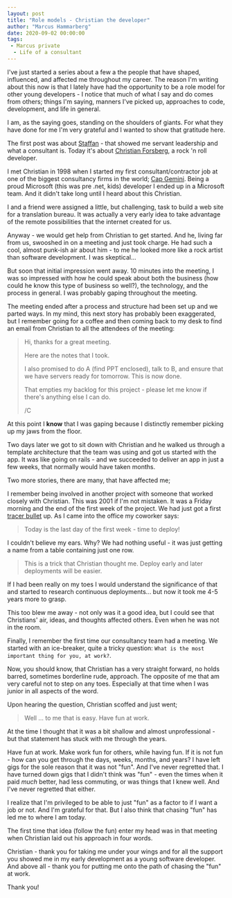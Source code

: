 ```yaml
---
layout: post
title: "Role models - Christian the developer"
author: "Marcus Hammarberg"
date: 2020-09-02 00:00:00
tags:
 - Marcus private
  - Life of a consultant
---
```


I've just started a series about a few a the people that have shaped, influenced, and affected me throughout my career. The reason I'm writing about this now is that I lately have had the opportunity to be a role model for other young developers - I notice that much of what I say and do comes from others; things I'm saying, manners I've picked up, approaches to code, development, and life in general.

I am, as the saying goes, standing on the shoulders of giants. For what they have done for me I'm very grateful and I wanted to show that gratitude here.

The first post was about [Staffan](http://www.marcusoft.net/2020/08/role-models-staffan-the-consultant.html) - that showed me servant leadership and what a consultant is. Today it's about [Christian Forsberg](https://www.linkedin.com/in/christianforsberg), a rock 'n roll developer.

<!-- excerpt-end -->

I met Christian in 1998 when I started my first consultant/contractor job at one of the biggest consultancy firms in the world; [Cap Gemini](https://www.capgemini.com/). Being a proud Microsoft (this was pre .net, kids) developer I ended up in a Microsoft team. And it didn't take long until I heard about this Christian.

I and a friend were assigned a little, but challenging, task to build a web site for a translation bureau. It was actually a very early idea to take advantage of the remote possibilities that the internet created for us.

Anyway - we would get help from Christian to get started. And he, living far from us, swooshed in on a meeting and just took charge. He had such a cool, almost punk-ish air about him - to me he looked more like a rock artist than software development. I was skeptical...

But soon that initial impression went away. 10 minutes into the meeting, I was so impressed with how he could speak about both the business (how could he know this type of business so well?), the technology, and the process in general. I was probably gaping throughout the meeting.

The meeting ended after a process and structure had been set up and we parted ways. In my mind, this next story has probably been exaggerated, but I remember going for a coffee and then coming back to my desk to find an email from Christian to all the attendees of the meeting:

> Hi, thanks for a great meeting.
>
> Here are the notes that I took.
>
> I also promised to do A (find PPT enclosed), talk to B, and ensure that we have servers ready for tomorrow. This is now done.
>
> That empties my backlog for this project - please let me know if there's anything else I can do.
>
> /C

At this point I **know** that I was gaping because I distinctly remember picking up my jaws from the floor.



Two days later we got to sit down with Christian and he walked us through a template architecture that the team was using and got us started with the app. It was like going on rails - and we succeeded to deliver an app in just a few weeks, that normally would have taken months.



Two more stories, there are many, that have affected me;

I remember being involved in another project with someone that worked closely with Christian. This was 2001 if I'm not mistaken. It was a Friday morning and the end of the first week of the project. We had just got a first [tracer bullet](http://www.bigagiletoolkit.com/B2B/Tracer_and_Spike.aspx) up. As I came into the office my coworker says:

> Today is the last day of the first week - time to deploy!

I couldn't believe my ears. Why? We had nothing useful - it was just getting a name from a table containing just one row.

> This is a trick that Christian thought me. Deploy early and later deployments will be easier.

If I had been really on my toes I would understand the significance of that and started to research continuous deployments... but now it took me 4-5 years more to grasp.

This too blew me away - not only was it a good idea, but I could see that Christians' air, ideas, and thoughts affected others. Even when he was not in the room.



Finally, I remember the first time our consultancy team had a meeting. We started with an ice-breaker, quite a tricky question: `What is the most important thing for you, at work?`.

Now, you should know, that Christian has a very straight forward, no holds barred, sometimes borderline rude, approach. The opposite of me that am very careful not to step on any toes. Especially at that time when I was junior in all aspects of the word.

Upon hearing the question, Christian scoffed and just went;

> Well ... to me that is easy. Have fun at work.

At the time I thought that it was a bit shallow and almost unprofessional - but that statement has stuck with me through the years.

Have fun at work. Make work fun for others, while having fun. If it is not fun - how can you get through the days, weeks, months, and years? I have left gigs for the sole reason that it was not "fun". And I've never regretted that. I have turned down gigs that I didn't think was "fun" - even the times when it paid *much* better, had less commuting, or was things that I knew well. And I've never regretted that either.

I realize that I'm privileged to be able to just "fun" as a factor to if I want a job or not. And I'm grateful for that. But I also think that chasing "fun" has led me to where I am today.

The first time that idea (follow the fun) enter my head was in that meeting when Christian laid out his approach in four words.



Christian - thank you for taking me under your wings and for all the support you showed me in my early development as a young software developer. And above all - thank you for putting me onto the path of chasing the "fun" at work.

Thank you!